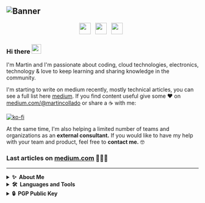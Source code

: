 ![Banner](https://github.com/mcolladoio/mcolladoio/blob/main/icons/banner.png?raw=true)
---
<p align='center'>
<a href="https://martincollado.dev"><img height="30" src="https://github.com/mcolladoio/mcolladoio/blob/main/icons/web-programming.png?raw=true"></a>&nbsp;&nbsp;
<a href="https://medium.com/@martincollado"><img height="30" src="https://github.com/mcolladoio/mcolladoio/blob/main/icons/medium.png?raw=true"></a>&nbsp;&nbsp;
<a href="https://www.linkedin.com/in/martincollado-dev"><img height="30" src="https://github.com/mcolladoio/mcolladoio/blob/main/icons/linkedin.png?raw=true"></a>&nbsp;&nbsp;
</p>
    
### Hi there <a href="https://martincollado.dev/"><img src="https://media.giphy.com/media/hvRJCLFzcasrR4ia7z/giphy.gif" width="25px"></a>

I'm Martin and I'm passionate about coding, cloud technologies, electronics, technology & love to keep learning and sharing knowledge in the community. 

I'm starting to write on medium recently, mostly technical articles, you can see a full list here [medium](https://medium.com/@martincollado). If you find content useful give some ♥  on [medium.com/@martincollado](https://medium.com/@martincollado) or share a ☕️ with me:

[![ko-fi](https://www.ko-fi.com/img/githubbutton_sm.svg)](https://ko-fi.com/martincollado)

At the same time, I'm also helping a limited number of teams and organizations as an **external consultant.** If you would like to have my help with your team and product, feel free to **contact me.** 🤓


### Last articles on [medium.com](https://medium.com/@martincollado) 👨🏼‍💻

<!-- BLOG-POST-LIST:START -->

<!-- BLOG-POST-LIST:END -->

---
<details>
  <summary><b>✨&nbsp;&nbsp;About&nbsp;Me</b></summary>

### 🔭 I’m currently working
As Site Reliability Engineer at [F. Agustin Betancourt](https://fundacionabetancourt.org/) giving service to [ACCIONA](https://acciona.com).

### 🌱 I’m currently learning
* Istio Service Mesh
* Advanced Terraform patterns and deployments
* Golang 

### 👯 I’m looking to collaborate on
* Open Source projects, mostly based on IoT, electronics and cloud technologies
* HA Systems


### 💬 Ask me about
* Kubernetes
* Python
* Terraform
* Docker
* DevOps
* IoT
* Cloud

</details>

<details>
  <summary><b>🛠️&nbsp;&nbsp;Languages&nbsp;and&nbsp;Tools</b></summary>

### Core tech

| <img height="30" src="https://github.com/mcolladoio/mcolladoio/blob/main/icons/python.png?raw=true"> | <img height="30" src="https://github.com/mcolladoio/mcolladoio/blob/main/icons/docker.png?raw=true"> | <img height="30" src="https://github.com/mcolladoio/mcolladoio/blob/main/icons/kubernetes.jpeg?raw=true"> | <img height="30" src="https://github.com/mcolladoio/mcolladoio/blob/main/icons/aws.png?raw=true"> | <img height="30" src="https://github.com/mcolladoio/mcolladoio/blob/main/icons/gcp.png?raw=true"> | 
|------------------------------------------------------------------------------------------------------|------------------------------------------------------------------------------------------------------|-----------------------------------------------------------------------------------------------------------|---------------------------------------------------------------------------------------------------|---------------------------------------------------------------------------------------------------|

### Frameworks & Technologies

| <img height="30" src="https://github.com/mcolladoio/mcolladoio/blob/main/icons/terraform.png?raw=true"> | <img height="30" src="https://github.com/mcolladoio/mcolladoio/blob/main/icons/vue.png?raw=true"> | <img height="30" src="https://github.com/mcolladoio/mcolladoio/blob/main/icons/rabbitmq.png?raw=true"> | <img height="30" src="https://github.com/mcolladoio/mcolladoio/blob/main/icons/socketio.png?raw=true"> | <img height="30" src="https://github.com/mcolladoio/mcolladoio/blob/main/icons/adobe.png?raw=true"> | <img height="30" src="https://github.com/mcolladoio/mcolladoio/blob/main/icons/3d.png?raw=true"> |
|---------------------------------------------------------------------------------------------------------|---------------------------------------------------------------------------------------------------|--------------------------------------------------------------------------------------------------------|--------------------------------------------------------------------------------------------------------|-----------------------------------------------------------------------------------------------------|--------------------------------------------------------------------------------------------------|

</details>

<details>
  <summary><b>🔒&nbsp;&nbsp;PGP&nbsp;Public&nbsp;Key</b></summary>

```
-----BEGIN PGP PUBLIC KEY BLOCK-----

mQINBGEU81oBEADQ5Tw5t8Z+sokEyjbHgCAwywXmx1/iRcWFvcCF470QDcImkBqd
jSP1no/AkWC952hxDX4/C24++0KGiFhx2mZ/a8VViEgJrNaCtZ7zZ451kEmwfGB7
ajEBC5ijfv6WBoKwQgtFdSDkqcDKanzrl7tWGj4RrnANGDQxc71Sh3y8pllDpf4M
K1J//2DyA9Gkb2/feUTOr2TKigQJvuGe/57AABBDBiHFjER/a29VQohC+UqN01c0
9Hk0imvmtmSIXbQTGp89UltbPUTx0VPX9xyIyD1NpO5CvsYYSmKl/uj26tTOSr/d
JJCmp4FFP3exouhQFDEdocTxlCrj0da6BVDJvIlr2lq9HLl4h8YGzOVeKXfXTbCp
PCVcrSHUEpwLHLewVhsmYTnFjQZk+aRCFzuxb5QTXHVJ4VbmiCe6V7TYtyFuEOBE
heS3uH8gGUApBWyqxFmBmIPHPNPXbH5t1KU71jhpsEroCvQesSRQYWTQF4n+/ChE
EFvbr8BoiquXImbDmK2uOFE5iVrF4hWW9kFMXwQpRMYMKFtPBD2GGQxoQ3o6Lq7d
MpqdRypXSIN0Isgr4oeCw2DTMJA+1aNJS3JCtGItl+JxHUXh6cONfaL7XU2Ut6a9
Oms1RhAzxn5aq0JU5bs89vLMyBh7rBhMzyfE/Z79d7igxVv9Ef2nMsNunQARAQAB
tCJtY29sbGFkb2lvIDxpbmZvQG1hcnRpbmNvbGxhZG8uaW8+iQJXBBMBCABBAhsD
BQkHhh8gBQsJCAcCBhUKCQgLAgQWAgMBAh4BAheAFiEEtkLM87m4rAlDGd1xCS0r
qhIYW9wFAmEU9VkCGQEACgkQCS0rqhIYW9wSSg/9F/P+q1NSc2CVnqL8tOMFyIv9
fTjoVU2XprQdAT0VxUbB9JltoKPBAPv/g5pSUUL7nEGnZVwiqbWe7C5mKMcMEYIf
rJUa5H1P9WjGLDdsbmkjTawI73eNm92A0SYCs0QL8LKTgjobHVNQ9jj+8xWdOGL6
PjeEaS1pL5VLTpUFrKECuqWFC7HfsW0yafcP0blDTYgrLq93ooaCffuXLBpcUgVH
qnp7JFBvTt+EiVNncOCS9WrgCg7BDQ5KodY/aompmzFe9H1JJj6jsgpm3VvjNxPq
UUdCUma1fISD5OHJ67AiEB0HRyxxv3M3pkHO2ppLen3RGSydxNLgE7iZOkMQ3KTi
DCdgE6MkNVPTAdU15VNc9JfMHUIBxWKrs7q0fKKS7ZPdAnj5h0axBKEbW3KXZJl4
efHBV617xT/8MglRsyqtHkNFdMilgI2WmGavOOR5Dt6CYSKU96ddrGP8xxWqvCg2
dR5g0cF7Rj1b1WaSO3cpsXW0MLNxjVK3o2eLEpuGCd96RGDfqGQ20bCJmm2nel81
O+cTDs9oHZTxrT5RME/80IKHPXkyYqByXnFbe1U2qN+q6pC3ecfcLmwqJxQ45aJK
xf4TRulkiO/P2U/6JcrG0GOhaEQcW7U9GD6FAXh3uPCw1xwAaDntCn900zATLIcq
fgqXeP1rdZXYWNh/FI+0Mk1hcnRpbiBDb2xsYWRvIDxtY29sbGFkb0BmdW5kYWNp
b25hYmV0YW5jb3VydC5vcmc+iQJUBBMBCAA+FiEEtkLM87m4rAlDGd1xCS0rqhIY
W9wFAmEU9U4CGwMFCQeGHyAFCwkIBwIGFQoJCAsCBBYCAwECHgECF4AACgkQCS0r
qhIYW9wUfg/9HVA24OqjoZkgKX4VMg1S8bmQK0UiQe85ZshbLl3T5TBUnxImp+WH
eyzLHJibh1Rkf7z6Rtj1xEr3gk/mZeajxdVvgqsYIfh53LGTLdnGkK/KrlJhTQLd
C0FYYA5YRw9mdN4hwilLXLyX9jpd19R8fTMavbGoLKGdQ/VEYd2KJahzixb9Jdca
rmHtMVmfL2Fcd17Gx/G2btMMrjonyq8cE3ntR465LusigeIFRcI9YFobwEj7Vwyq
2pvj0yVUfcG/mQRghCh01kms4gMuTmp6aDM2WaQ5wVqcgRg3PbGM8Ac1mGITCirB
AyyK6voTkued5lDXKt7/Z1/49ct+k/IlI3sXKqG6JpCrunwl45mpWuA9VE05oYPL
YoDZaMMoEL9j9WJm36/YTdrfdmZapMKAqtGKVpT6WaDVyPS19Dw3c0rmP363fENc
ovb9jH0qRQ0j10uHg7DtXWpd+5XBXDCa/CMrsf/o5+sIC0/GCm8WbkZMfHNSWIId
hoJwOsdgs1S1bfFBhLRtw7sBVKbIgMYXzIdKlhZb8LB/b2g6kg0q+RKD7VAZ0dxW
dk32cS67Mmf3gRacHDYc6GqD8U4ZlSfrA9RFwJms9W5m90OoPztYMAOUKbY8Fh18
atbZ8xyrZ+9CoRN1aydxqYMTlIISgCIvYoxHkBQs2w2AQIA3OJ+Me7u0Ik1hcnRp
biBDb2xsYWRvIDxtY29sbGFkb0BpdGZhYi5lcz6JAlQEEwEIAD4WIQS2Qszzubis
CUMZ3XEJLSuqEhhb3AUCYRT1dwIbAwUJB4YfIAULCQgHAgYVCgkICwIEFgIDAQIe
AQIXgAAKCRAJLSuqEhhb3HTzD/9R4i0XFeUBB+4hlhjmsgsomaN6Nv1f2x01tR0d
Lo75jo48tISZDu8Q2Sm7fSirXfWuV5CYPHRsk4rGFlK+tmSyrreGyJ5oPzDz4nlz
m8JZ1rIpEdAsRrP1ggj+JvDw8EyWV7/62j88Lb1rV3vVcz73HnEW+QpYBz3HH+nj
mSEwBXqFZGw59aVotr2zZMHd6iXyD369aGIxh6GzQObk9RIR1sVGo/3yeQOlQVsj
Kwj53NAP0kmlgbC/abSAfU689t6S2ZzxmbzleLMu++uRbowBLPAh9VECqx83nJD0
FdVEB4illLOxoxA7twXWYGJmnMyKLxk6+PhMP8QoUR+/6vKyUCYFwm971vpnXJ3Q
9NrAm+rJ+upEYrjHqXxkBYek8Kft9wqO65mJt+a95osieM1On8T35WyNbt3H7Irr
ALedyEWxghffEz6+HxV8hbpU7RoqleftKIQS0W7fLWXyLGT8D8uTFe4ToQkUH+K/
3b6XV4uQGNRSM2jPvHQ2EGVb8xThUZjRfUwpIbLMc3H1rYHqI5JHo79ch2S3J4jz
am4PN5/T3jQCb/e3b8tmhS+l6C962+y7q/Fk8s/eZORtCp//UqpKwDRv4MUuSM9Z
gWF5TZv2C2l16v9Gv2qjDIJI82y5bBFUQMzyqkwDzzz0bR3pdBrxWCQ+gWXtH8/Z
fZHIFbkCDQRhFPNaARAA3O88thxFws7JyseqMvUsym2KC0BZqj+Hx6Gy7px3wdXp
3s/z+sh4+oj2s1WCP/Fv5kwFa9Qkq9YGKRtLKh5NEG8RfFeRGO9V4ZkhYCXvR1F6
ajuLtx5+reswIw8d031Vg6l1AXuxsnpY5iyxTweyJgVTWUwjdhfI97hvmb4eTjbE
a2W6TyZx9JUQr7/ZSubZj8hToaiQ15lEm5r3FB0TUt8j/FkNvYdgzUBg9S9fmsXd
ICwuC97Jxain9bWGWa5eRy1VHTUIbRq1rQx8bU3RLV9fXheEj/ewYtDF228moElq
N71ngp/E0JuUUx5M3PIzRRupW5QnhLG+w8txZxR1/So0ULeTjxvA0b9D53Bv9Dzn
9R0fq18hB037Zkx0BHddy3B5eL9VW67BBmDS8e038i9wZh+XQK1+Y5GZneDljiVQ
wHl3+QP+hXVkBd4R/pioEmqzxdbwiJDMMDUrn72MgEOwwQIYC439CptiKvQdhp2G
Hx9WcZKuj2oYQ+MM/csq3HG8+lJNkmfb+BHAw3DbWgz/C19GGnrEhG4EKhaiq+Gb
waDnZ8pSjUG7n9IOB22jvmOCaLGKS8tI8Lrk4+z7/+GjdxyLspnB64BVktozDSro
JdRRVaOvCUHgTY5dRIijJRAco9OvoHCcxNz2K0w10k9rfrYOryF026HDGeTUhU8A
EQEAAYkCPAQYAQgAJhYhBLZCzPO5uKwJQxndcQktK6oSGFvcBQJhFPNaAhsMBQkH
hh8gAAoJEAktK6oSGFvcbq0P/Rd+8WwDwtOJWUgi40kFZf+CdFKyVtfakkCH+QIZ
r2xIu0f+9FR5d+ZxNZto8Xc4s0qTzXEeREwuQbFaBf/wUwJGsZMa3o845g6r36Rg
H5auxtAq2uEVY3yudqsgqeqxei6983GAT+/wt1PHeC+UAPOLEACy0dANdsLBreGT
ces5dyFlxFNyhGaR7TdDILL5Sgj0RdYXFffs57JCg5NAHbwHUfXrIcR5pd7LnS+6
hF7uDF+7gWcHoEeqlScnfXmTSnD0ZyVMYsirzeU4B2t6ocp5bkOrkWVIusC+F/FS
QSN2lmIzRC2ygpA9xBbU5Wbb+vxGPCV5my3hnrQ6l8dMBr1n7PETD+5Kd5Iy8Dc6
UtuJw91Q9molYykalxSHxAVqrDXe+W3VAfudGsn86XZmwSytLH5WYvQI7OvuuK8R
SxH3CvdVRN5DckDg49dHNoLWuNR+M313j/OELBGZ7Ufna56ASvN2WbjqgjPq8aVP
Uui/L8jQjPSQPUjLflw42hFZNNdSxKAYL6JzFlz9mnbn4w579XC3Y0WgGQmhj0qH
WBEfkmihCmVdsR84i2z/sNJOt+XGygjCv73ALpyKYavfPPZOTVgc9/4gAd8/XU3j
BHVRXISxnJV7pUfEps9WagpeGdMK2BYmVlKcTA5oFxP0cnsbg48u27Y2oZtOpBKR
GTuM
=Z/To
-----END PGP PUBLIC KEY BLOCK-----
```

</details>

